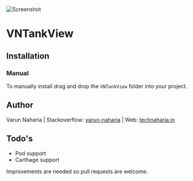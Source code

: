 ![Screenshot](https://github.com/varun-naharia/VNTankViewDemo/blob/master/VKTankViewDemo.gif)

# VNTankView


## Installation

### Manual

To manually install drag and drop the `VNTankView` folder into your project.


## Author
Varun Naharia | Stackoverflow: [varun-naharia](http://stackoverflow.com/users/3851580/varun-naharia) | Web: [technaharia.in](http://technaharia.in)

## Todo's

 - Pod support
 - Carthage support
 
 Improvements are needed so pull requests are welcome.
